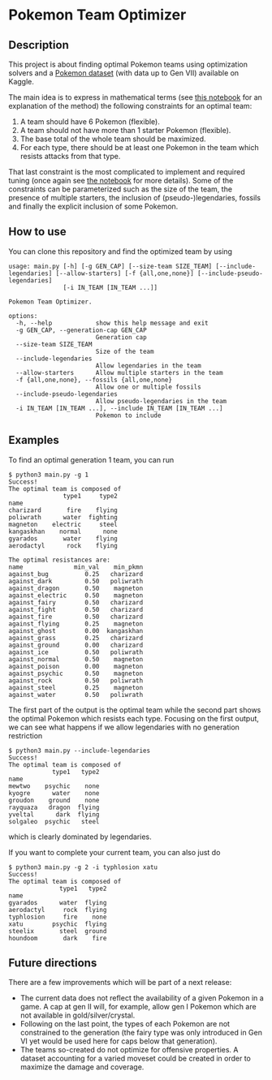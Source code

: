 # Pokemon Team Optimizer

## Description
This project is about finding optimal Pokemon teams using optimization solvers and a [Pokemon dataset](https://www.kaggle.com/datasets/rounakbanik/pokemon) (with data up to Gen VII) available on Kaggle.

The main idea is to express in mathematical terms (see [this notebook](TeamOptimization.ipynb) for an explanation of the method) the following constraints for an optimal team:
1. A team should have 6 Pokemon (flexible).
2. A team should not have more than 1 starter Pokemon (flexible).
3. The base total of the whole team should be maximized.
4. For each type, there should be at least one Pokemon in the team which resists attacks from that type.

That last constraint is the most complicated to implement and required tuning (once again see [the notebook](TeamOptimization.ipynb) for more details). Some of the constraints can be parameterized such as the size of the team, the presence of multiple starters, the inclusion of (pseudo-)legendaries, fossils and finally the explicit inclusion of some Pokemon.

## How to use

You can clone this repository and find the optimized team by using
```console
usage: main.py [-h] [-g GEN_CAP] [--size-team SIZE_TEAM] [--include-legendaries] [--allow-starters] [-f {all,one,none}] [--include-pseudo-legendaries]
               [-i IN_TEAM [IN_TEAM ...]]

Pokemon Team Optimizer.

options:
  -h, --help            show this help message and exit
  -g GEN_CAP, --generation-cap GEN_CAP
                        Generation cap
  --size-team SIZE_TEAM
                        Size of the team
  --include-legendaries
                        Allow legendaries in the team
  --allow-starters      Allow multiple starters in the team
  -f {all,one,none}, --fossils {all,one,none}
                        Allow one or multiple fossils
  --include-pseudo-legendaries
                        Allow pseudo-legendaries in the team
  -i IN_TEAM [IN_TEAM ...], --include IN_TEAM [IN_TEAM ...]
                        Pokemon to include
```

## Examples

To find an optimal generation 1 team, you can run
```console
$ python3 main.py -g 1
Success!
The optimal team is composed of
               type1     type2
name                          
charizard       fire    flying
poliwrath      water  fighting
magneton    electric     steel
kangaskhan    normal      none
gyarados       water    flying
aerodactyl      rock    flying

The optimal resistances are:
name              min_val    min_pkmn
against_bug          0.25   charizard
against_dark         0.50   poliwrath
against_dragon       0.50    magneton
against_electric     0.50    magneton
against_fairy        0.50   charizard
against_fight        0.50   charizard
against_fire         0.50   charizard
against_flying       0.25    magneton
against_ghost        0.00  kangaskhan
against_grass        0.25   charizard
against_ground       0.00   charizard
against_ice          0.50   poliwrath
against_normal       0.50    magneton
against_poison       0.00    magneton
against_psychic      0.50    magneton
against_rock         0.50   poliwrath
against_steel        0.25    magneton
against_water        0.50   poliwrath
```
The first part of the output is the optimal team while the second part shows the optimal Pokemon which resists each type. Focusing on the first output, we can see what happens if we allow legendaries with no generation restriction
```console
$ python3 main.py --include-legendaries
Success!
The optimal team is composed of
            type1   type2
name                     
mewtwo    psychic    none
kyogre      water    none
groudon    ground    none
rayquaza   dragon  flying
yveltal      dark  flying
solgaleo  psychic   steel
```
which is clearly dominated by legendaries.

If you want to complete your current team, you can also just do
```console
$ python3 main.py -g 2 -i typhlosion xatu
Success!
The optimal team is composed of
              type1   type2
name                       
gyarados      water  flying
aerodactyl     rock  flying
typhlosion     fire    none
xatu        psychic  flying
steelix       steel  ground
houndoom       dark    fire
```

## Future directions

There are a few improvements which will be part of a next release:
- The current data does not reflect the availability of a given Pokemon in a game. A cap at gen II will, for example, allow gen I Pokemon which are not available in gold/silver/crystal.
- Following on the last point, the types of each Pokemon are not constrained to the generation (the fairy type was only introduced in Gen VI yet would be used here for caps below that generation).
- The teams so-created do not optimize for offensive properties. A dataset accounting for a varied moveset could be created in order to maximize the damage and coverage.